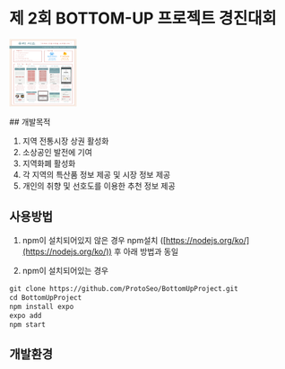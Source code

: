 # 제 2회 BOTTOM-UP 프로젝트 경진대회

<p>
    <img src="img/bottomUp.jpg" width="120px" height="120px">
<p>
## 개발목적

1.   지역 전통시장 상권 활성화
2.   소상공인 발전에 기여
3.   지역화폐 활성화
4.  각 지역의 특산품 정보 제공 및 시장 정보 제공
5.  개인의 취향 및 선호도를 이용한 추천 정보 제공

## 사용방법 

1. npm이 설치되어있지 않은 경우
npm설치 ([https://nodejs.org/ko/](https://nodejs.org/ko/)) 후 아래 방법과 동일

2. npm이 설치되어있는 경우
```
git clone https://github.com/ProtoSeo/BottomUpProject.git
cd BottomUpProject
npm install expo
expo add
npm start
```

## 개발환경
